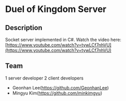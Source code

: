 # Duel of Kingdom Server

## Description
Socket server implemented in C#. 
Watch the video here: [https://www.youtube.com/watch?v=tywLCf7nhVU](https://www.youtube.com/watch?v=tywLCf7nhVU)

## Team
1 server developer
2 client developers
- Geonhan Lee(https://github.com/GeonhanLee)
- Mingyu Kim(https://github.com/minkimgyu)
